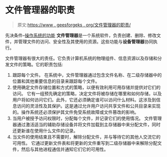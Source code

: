 # 文件管理器的职责

> 原文:[https://www . geesforgeks . org/文件管理器的职责/](https://www.geeksforgeeks.org/responsibilities-of-a-file-manager/)

先决条件–[操作系统的功能](https://www.geeksforgeeks.org/functions-of-operating-system/)
**文件管理器**是一个系统软件，负责创建、删除、修改文件，并管理文件的访问、安全性及其使用的资源。这些功能与**设备管理器**协同执行。

文件管理器有很大的责任。它负责计算机系统的物理组件、信息资源以及存储和分发文件的策略。它的职责包括:

1.  跟踪每个文件。
    在系统中，文件管理器通过包含文件名称、在二级存储器中的位置和其他重要信息的目录来跟踪每个文件。
2.  使用确定文件存储位置和方式的策略，以便有效利用可用存储并提供对它们的访问。
    它有一组预先确定的策略，决定文件将被存储在哪里和如何存储，以及用户将如何访问它们。此外，它还必须确定谁可以访问什么材料。这涉及到信息访问的灵活性及其保护。这是通过允许用户访问共享文件和公共目录来实现的。操作系统还必须保护其文件免受系统故障或文件篡改的影响。
3.  当用户被授予访问权限时，分配每个文件，并记录它们的使用情况。
    文件管理器通过激活适当的辅助存储设备并将文件加载到主存储器中来分配文件，同时还更新谁在使用什么文件的记录。
4.  当文件的使用结束且不需要时，解除分配文件，并与等待它的其他人交流它的可用性。
    它通过更新文件表和将更新的文件重写到二级存储器中来解除分配文件，然后与其他进程通信并通知它们它的可用性。